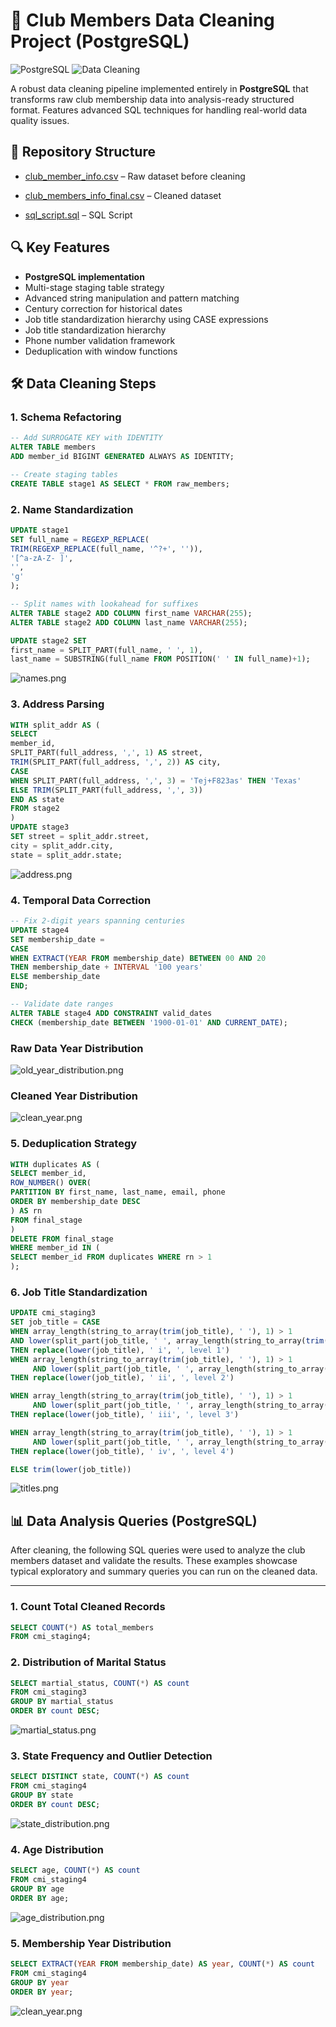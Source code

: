 # 🧹 Club Members Data Cleaning Project (PostgreSQL)

![PostgreSQL](https://img.shields.io/badge/PostgreSQL-16+-blue?logo=postgresql)
![Data Cleaning](https://img.shields.io/badge/Data_Cleaning-ETL-orange)

A robust data cleaning pipeline implemented entirely in **PostgreSQL** that transforms raw club membership data into analysis-ready structured format. Features advanced SQL techniques for handling real-world data quality issues.

## 📁 Repository Structure
- [club_member_info.csv](club_member_info.csv) – Raw dataset before cleaning  
  
- [club_members_info_final.csv](club_members_info_final.csv) – Cleaned dataset  
  
- [sql_script.sql](sql_script.sql) – SQL Script

## 🔍 Key Features
- **PostgreSQL implementation**
- Multi-stage staging table strategy
- Advanced string manipulation and pattern matching
- Century correction for historical dates
- Job title standardization hierarchy using CASE expressions
- Job title standardization hierarchy
- Phone number validation framework
- Deduplication with window functions

## 🛠️ Data Cleaning Steps

### 1. Schema Refactoring

```sql
-- Add SURROGATE KEY with IDENTITY
ALTER TABLE members
ADD member_id BIGINT GENERATED ALWAYS AS IDENTITY;

-- Create staging tables
CREATE TABLE stage1 AS SELECT * FROM raw_members;
```

### 2. Name Standardization

```sql
UPDATE stage1
SET full_name = REGEXP_REPLACE(
TRIM(REGEXP_REPLACE(full_name, '^?+', '')),
'[^a-zA-Z- ]',
'',
'g'
);

-- Split names with lookahead for suffixes
ALTER TABLE stage2 ADD COLUMN first_name VARCHAR(255);
ALTER TABLE stage2 ADD COLUMN last_name VARCHAR(255);

UPDATE stage2 SET
first_name = SPLIT_PART(full_name, ' ', 1),
last_name = SUBSTRING(full_name FROM POSITION(' ' IN full_name)+1);
```
![names.png](Screenshots/names.png) 

### 3. Address Parsing
``` sql
WITH split_addr AS (
SELECT
member_id,
SPLIT_PART(full_address, ',', 1) AS street,
TRIM(SPLIT_PART(full_address, ',', 2)) AS city,
CASE
WHEN SPLIT_PART(full_address, ',', 3) = 'Tej+F823as' THEN 'Texas'
ELSE TRIM(SPLIT_PART(full_address, ',', 3))
END AS state
FROM stage2
)
UPDATE stage3
SET street = split_addr.street,
city = split_addr.city,
state = split_addr.state;
```
![address.png](Screenshots/address.png) 
### 4. Temporal Data Correction
```sql
-- Fix 2-digit years spanning centuries
UPDATE stage4
SET membership_date =
CASE
WHEN EXTRACT(YEAR FROM membership_date) BETWEEN 00 AND 20
THEN membership_date + INTERVAL '100 years'
ELSE membership_date
END;

-- Validate date ranges
ALTER TABLE stage4 ADD CONSTRAINT valid_dates
CHECK (membership_date BETWEEN '1900-01-01' AND CURRENT_DATE);

```
###  Raw Data Year Distribution 
![old_year_distribution.png](Screenshots/old_year_distribution.png) 

### Cleaned Year Distribution
![clean_year.png](Screenshots/clean_year.png)

### 5. Deduplication Strategy
```sql
WITH duplicates AS (
SELECT member_id,
ROW_NUMBER() OVER(
PARTITION BY first_name, last_name, email, phone
ORDER BY membership_date DESC
) AS rn
FROM final_stage
)
DELETE FROM final_stage
WHERE member_id IN (
SELECT member_id FROM duplicates WHERE rn > 1
);
```
### 6. Job Title Standardization

``` sql
UPDATE cmi_staging3
SET job_title = CASE
WHEN array_length(string_to_array(trim(job_title), ' '), 1) > 1
AND lower(split_part(job_title, ' ', array_length(string_to_array(trim(job_title), ' '), 1))) = 'i'
THEN replace(lower(job_title), ' i', ', level 1')
WHEN array_length(string_to_array(trim(job_title), ' '), 1) > 1 
     AND lower(split_part(job_title, ' ', array_length(string_to_array(trim(job_title), ' '), 1))) = 'ii'
THEN replace(lower(job_title), ' ii', ', level 2')

WHEN array_length(string_to_array(trim(job_title), ' '), 1) > 1 
     AND lower(split_part(job_title, ' ', array_length(string_to_array(trim(job_title), ' '), 1))) = 'iii'
THEN replace(lower(job_title), ' iii', ', level 3')

WHEN array_length(string_to_array(trim(job_title), ' '), 1) > 1 
     AND lower(split_part(job_title, ' ', array_length(string_to_array(trim(job_title), ' '), 1))) = 'iv'
THEN replace(lower(job_title), ' iv', ', level 4')

ELSE trim(lower(job_title))
```
![titles.png](Screenshots/titles.png)

## 📊 Data Analysis Queries (PostgreSQL)

After cleaning, the following SQL queries were used to analyze the club members dataset and validate the results. These examples showcase typical exploratory and summary queries you can run on the cleaned data.

---

### 1. **Count Total Cleaned Records**
``` sql
SELECT COUNT(*) AS total_members
FROM cmi_staging4;
```


### 2. **Distribution of Marital Status**

```  sql
SELECT martial_status, COUNT(*) AS count
FROM cmi_staging3
GROUP BY martial_status
ORDER BY count DESC;
```
![martial_status.png](Screenshots/martial_status.png)

### 3. **State Frequency and Outlier Detection**
``` sql
SELECT DISTINCT state, COUNT(*) AS count
FROM cmi_staging4
GROUP BY state
ORDER BY count DESC;
```
![state_distribution.png](Screenshots/state_distribution.png)

### 4. **Age Distribution**

``` sql
SELECT age, COUNT(*) AS count
FROM cmi_staging4
GROUP BY age
ORDER BY age;
```
![age_distribution.png](Screenshots/age_distribution.png)
### 5. **Membership Year Distribution**

```sql
SELECT EXTRACT(YEAR FROM membership_date) AS year, COUNT(*) AS count
FROM cmi_staging4
GROUP BY year
ORDER BY year;
```

![clean_year.png](Screenshots/clean_year.png)



